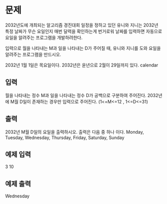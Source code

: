 # 문제
2032년도에 개최되는 알고리즘 경진대회 일정을 정하고 있던 유니와 지니는 2032년 특정 날짜가 무슨 요일인지 매번 달력을 확인하는게 번거로워 날짜를 입력하면 자동으로 요일을 알려주는 프로그램을 개발하려한다.

입력으로 월을 나타내는 M과 일을 나타내는 D가 주어질 때,
유니와 지니를 도와 요일을 알려주는 프로그램을 만드시오.

2032년 1월 1일은 목요일이다.
2032년은 윤년으로 2월이 29일까지 있다.
calendar 

## 입력
월을 나타내는 정수 M과 일을 나타내는 정수 D가 공백으로 구분하여 주어진다. 2032년에 M월 D일이 존재하는 경우만 입력으로 주어진다. (1<=M<=12 , 1<=D<=31)  

## 출력
2032년 M월 D일의 요일을 출력하시오.
출력은 다음 중 하나 이다.
Monday, Tuesday, Wednesday, Thursday, Friday, Saturday, Sunday

 

## 예제 입력
<p> 3 10 </p>

## 예제 출력
<p> Wednesday </p>
